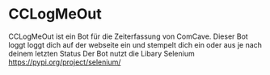 # CCLogMeOut
CCLogMeOut ist ein Bot für die Zeiterfassung von ComCave. Dieser Bot loggt loggt dich auf der webseite ein und stempelt dich ein oder aus je nach deinem letzten Status
Der Bot nutzt die Libary Selenium https://pypi.org/project/selenium/

